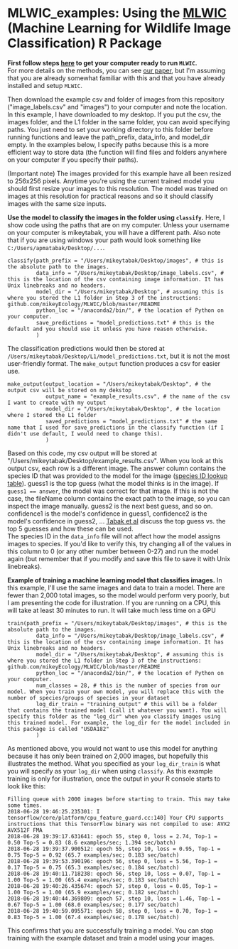 # MLWIC_examples: Using the [MLWIC](https://github.com/mikeyEcology/MLWIC) (Machine Learning for Wildlife Image Classification) R Package

<b> First follow steps [here](https://github.com/mikeyEcology/MLWIC/blob/master/README.md) to get your computer ready to run `MLWIC`. </b>\
For more details on the methods, you can see [our paper](https://besjournals.onlinelibrary.wiley.com/doi/full/10.1111/2041-210X.13120), but I'm assuming that you are already somewhat familiar with this and that you have already installed and setup `MLWIC`. 

Then download the example csv and folder of images from this repository ("image_labels.csv" and "images") to your computer and note the location. In this example, I have downloaded to my desktop. If you put the csv, the images folder, and the L1 folder in the same folder, you can avoid specifying paths. You just need to set your working directory to this folder before running functions and leave the path_prefix, data_info, and model_dir empty. In the examples below, I specify paths because this is a more efficient way to store data (the function will find files and folders anywhere on your computer if you specify their paths). 

(Important note)
The images provided for this example have all been resized to 256x256 pixels. Anytime you're using the current trained model you should first resize your images to this resolution. The model was trained on images at this resolution for practical reasons and so it should classify images with the same size inputs.

<b>Use the model to classify the images in the folder using `classify`.</b> Here, I show code using the paths that are on my computer. Unless your username on your computer is mikeytabak, you will have a different path. Also note that if you are using windows your path would look something like `C:/Users/apmatabak/Desktop/...`.
```
classify(path_prefix = "/Users/mikeytabak/Desktop/images", # this is the absolute path to the images. 
         data_info = "/Users/mikeytabak/Desktop/image_labels.csv", # this is the location of the csv containing image information. It has Unix linebreaks and no headers.
         model_dir = "/Users/mikeytabak/Desktop", # assuming this is where you stored the L1 folder in Step 3 of the instructions: github.com/mikeyEcology/MLWIC/blob/master/README
         python_loc = "/anaconda2/bin/", # the location of Python on your computer. 
         save_predictions = "model_predictions.txt" # this is the default and you should use it unless you have reason otherwise.
         )
```         

The classification predictions would then be stored at `/Users/mikeytabak/Desktop/L1/model_predictions.txt`, but it is not the most user-friendly format. The `make_output` function produces a csv for easier use. 

```
make_output(output_location = "/Users/mikeytabak/Desktop", # the output csv will be stored on my dekstop
            output_name = "example_results.csv", # the name of the csv I want to create with my output
            model_dir = "/Users/mikeytabak/Desktop", # the location where I stored the L1 folder
            saved_predictions = "model_predictions.txt" # the same name that I used for save_predictions in the classify function (if I didn't use default, I would need to change this).
            )
```           
Based on this code, my csv output will be stored at "/Users/mikeytabak/Desktop/example_results.csv". When you look at this output csv, each row is a different image. The answer column contains the species ID that was provided to the model for the image ([species ID lookup table](https://github.com/mikeyEcology/MLWIC/blob/master/speciesID.csv)). guess1 is the top guess (what the model thinks is in the image). If `guess1 == answer`, the model was correct for that image. If this is not the case, the fileName column contains the exact path to the image, so you can inspect the image manually. guess2 is the next best guess, and so on. confidence1 is the model's confidence in guess1, confidence2 is the model's confidence in guess2, ... [Tabak et al](https://besjournals.onlinelibrary.wiley.com/doi/full/10.1111/2041-210X.13120) discuss the top guess vs. the top 5 guesses and how these can be used. \
The species ID in the `data_info` file will not affect how the model assigns images to species. If you'd like to verify this, try changing all of the values in this column to 0 (or any other number between 0-27) and run the model again (but remember that if you modify and save this file to save it with Unix linebreaks). 

<b>Example of training a machine learning model that classifies images.</b> In this example, I'll use the same images and data to train a model. There are fewer than 2,000 total images, so the model would perform very poorly, but I am presenting the code for illustration. If you are running on a CPU, this will take at least 30 minutes to run. It will take much less time on a GPU
```
train(path_prefix = "/Users/mikeytabak/Desktop/images", # this is the absolute path to the images. 
         data_info = "/Users/mikeytabak/Desktop/image_labels.csv", # this is the location of the csv containing image information. It has Unix linebreaks and no headers.
         model_dir = "/Users/mikeytabak/Desktop", # assuming this is where you stored the L1 folder in Step 3 of the instructions: github.com/mikeyEcology/MLWIC/blob/master/README
         python_loc = "/anaconda2/bin/", # the location of Python on your computer. 
         num_classes = 28, # this is the number of species from our model. When you train your own model, you will replace this with the number of species/groups of species in your dataset
         log_dir_train = "training_output" # this will be a folder that contains the trained model (call it whatever you want). You will specify this folder as the "log_dir" when you classify images using this trained model. For example, the log_dir for the model included in this package is called "USDA182"
         )
```
As mentioned above, you would not want to use this model for anything because it has only been trained on 2,000 images, but hopefully this illustrates the method. What you specified as your `log_dir_train` is what you will specify as your `log_dir` when using `classify`. As this example training is only for illustration, once the output in your R console starts to look like this:
```
Filling queue with 2000 images before starting to train. This may take some times.
2018-06-28 19:46:25.235301: I tensorflow/core/platform/cpu_feature_guard.cc:140] Your CPU supports instructions that this TensorFlow binary was not compiled to use: AVX2 AVX512F FMA
2018-06-28 19:39:17.631641: epoch 55, step 0, loss = 2.74, Top-1 = 0.50 Top-5 = 0.83 (8.6 examples/sec; 1.394 sec/batch)
2018-06-28 19:39:37.900512: epoch 55, step 10, loss = 0.95, Top-1 = 0.75 Top-5 = 0.92 (65.7 examples/sec; 0.183 sec/batch)
2018-06-28 19:39:53.390196: epoch 56, step 0, loss = 5.56, Top-1 = 0.17 Top-5 = 0.75 (65.3 examples/sec; 0.184 sec/batch)
2018-06-28 19:40:11.718238: epoch 56, step 10, loss = 0.07, Top-1 = 1.00 Top-5 = 1.00 (65.4 examples/sec; 0.183 sec/batch)
2018-06-28 19:40:26.435674: epoch 57, step 0, loss = 0.05, Top-1 = 1.00 Top-5 = 1.00 (65.9 examples/sec; 0.182 sec/batch)
2018-06-28 19:40:44.369809: epoch 57, step 10, loss = 1.46, Top-1 = 0.67 Top-5 = 1.00 (68.0 examples/sec; 0.177 sec/batch)
2018-06-28 19:40:59.095571: epoch 58, step 0, loss = 0.70, Top-1 = 0.83 Top-5 = 1.00 (67.4 examples/sec; 0.178 sec/batch)
```
This confirms that you are successfully training a model. You can stop training with the example dataset and train a model using your images.

